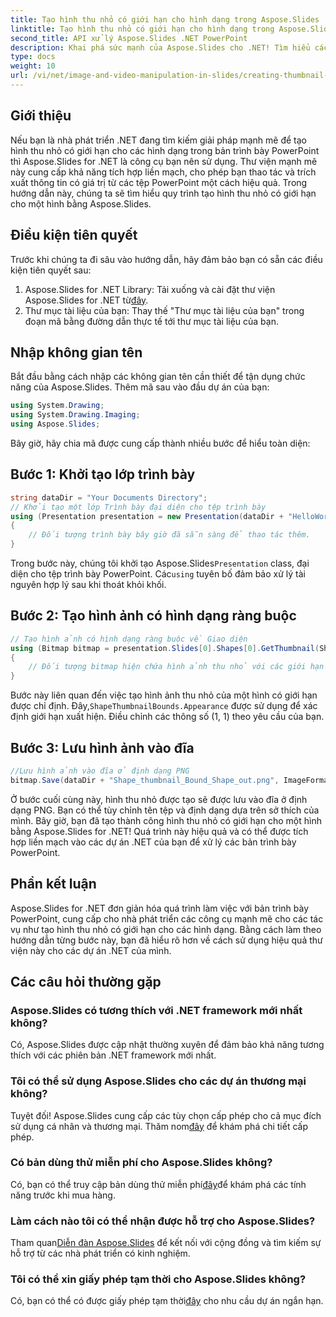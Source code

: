 ```yaml
---
title: Tạo hình thu nhỏ có giới hạn cho hình dạng trong Aspose.Slides
linktitle: Tạo hình thu nhỏ có giới hạn cho hình dạng trong Aspose.Slides
second_title: API xử lý Aspose.Slides .NET PowerPoint
description: Khai phá sức mạnh của Aspose.Slides cho .NET! Tìm hiểu cách tạo hình thu nhỏ hình dạng một cách dễ dàng bằng cách sử dụng hướng dẫn từng bước của chúng tôi.
type: docs
weight: 10
url: /vi/net/image-and-video-manipulation-in-slides/creating-thumbnail-bounds-shape/
---
```

## Giới thiệu
Nếu bạn là nhà phát triển .NET đang tìm kiếm giải pháp mạnh mẽ để tạo hình thu nhỏ có giới hạn cho các hình dạng trong bản trình bày PowerPoint thì Aspose.Slides for .NET là công cụ bạn nên sử dụng. Thư viện mạnh mẽ này cung cấp khả năng tích hợp liền mạch, cho phép bạn thao tác và trích xuất thông tin có giá trị từ các tệp PowerPoint một cách hiệu quả. Trong hướng dẫn này, chúng ta sẽ tìm hiểu quy trình tạo hình thu nhỏ có giới hạn cho một hình bằng Aspose.Slides.
## Điều kiện tiên quyết
Trước khi chúng ta đi sâu vào hướng dẫn, hãy đảm bảo bạn có sẵn các điều kiện tiên quyết sau:
1.  Aspose.Slides for .NET Library: Tải xuống và cài đặt thư viện Aspose.Slides for .NET từ[đây](https://releases.aspose.com/slides/net/).
2. Thư mục tài liệu của bạn: Thay thế "Thư mục tài liệu của bạn" trong đoạn mã bằng đường dẫn thực tế tới thư mục tài liệu của bạn.
## Nhập không gian tên
Bắt đầu bằng cách nhập các không gian tên cần thiết để tận dụng chức năng của Aspose.Slides. Thêm mã sau vào đầu dự án của bạn:
```csharp
using System.Drawing;
using System.Drawing.Imaging;
using Aspose.Slides;
```
Bây giờ, hãy chia mã được cung cấp thành nhiều bước để hiểu toàn diện:
## Bước 1: Khởi tạo lớp trình bày
```csharp
string dataDir = "Your Documents Directory";
// Khởi tạo một lớp Trình bày đại diện cho tệp trình bày
using (Presentation presentation = new Presentation(dataDir + "HelloWorld.pptx"))
{
    // Đối tượng trình bày bây giờ đã sẵn sàng để thao tác thêm.
}
```
 Trong bước này, chúng tôi khởi tạo Aspose.Slides`Presentation` class, đại diện cho tệp trình bày PowerPoint. Các`using` tuyên bố đảm bảo xử lý tài nguyên hợp lý sau khi thoát khỏi khối.
## Bước 2: Tạo hình ảnh có hình dạng ràng buộc
```csharp
// Tạo hình ảnh có hình dạng ràng buộc về Giao diện
using (Bitmap bitmap = presentation.Slides[0].Shapes[0].GetThumbnail(ShapeThumbnailBounds.Appearance, 1, 1))
{
    // Đối tượng bitmap hiện chứa hình ảnh thu nhỏ với các giới hạn được chỉ định.
}
```
 Bước này liên quan đến việc tạo hình ảnh thu nhỏ của một hình có giới hạn được chỉ định. Đây,`ShapeThumbnailBounds.Appearance` được sử dụng để xác định giới hạn xuất hiện. Điều chỉnh các thông số (1, 1) theo yêu cầu của bạn.
## Bước 3: Lưu hình ảnh vào đĩa
```csharp
//Lưu hình ảnh vào đĩa ở định dạng PNG
bitmap.Save(dataDir + "Shape_thumbnail_Bound_Shape_out.png", ImageFormat.Png);
```
Ở bước cuối cùng này, hình thu nhỏ được tạo sẽ được lưu vào đĩa ở định dạng PNG. Bạn có thể tùy chỉnh tên tệp và định dạng dựa trên sở thích của mình.
Bây giờ, bạn đã tạo thành công hình thu nhỏ có giới hạn cho một hình bằng Aspose.Slides for .NET! Quá trình này hiệu quả và có thể được tích hợp liền mạch vào các dự án .NET của bạn để xử lý các bản trình bày PowerPoint.
## Phần kết luận
Aspose.Slides for .NET đơn giản hóa quá trình làm việc với bản trình bày PowerPoint, cung cấp cho nhà phát triển các công cụ mạnh mẽ cho các tác vụ như tạo hình thu nhỏ có giới hạn cho các hình dạng. Bằng cách làm theo hướng dẫn từng bước này, bạn đã hiểu rõ hơn về cách sử dụng hiệu quả thư viện này cho các dự án .NET của mình.
## Các câu hỏi thường gặp
### Aspose.Slides có tương thích với .NET framework mới nhất không?
Có, Aspose.Slides được cập nhật thường xuyên để đảm bảo khả năng tương thích với các phiên bản .NET framework mới nhất.
### Tôi có thể sử dụng Aspose.Slides cho các dự án thương mại không?
 Tuyệt đối! Aspose.Slides cung cấp các tùy chọn cấp phép cho cả mục đích sử dụng cá nhân và thương mại. Thăm nom[đây](https://purchase.aspose.com/buy) để khám phá chi tiết cấp phép.
### Có bản dùng thử miễn phí cho Aspose.Slides không?
 Có, bạn có thể truy cập bản dùng thử miễn phí[đây](https://releases.aspose.com/)để khám phá các tính năng trước khi mua hàng.
### Làm cách nào tôi có thể nhận được hỗ trợ cho Aspose.Slides?
 Tham quan[Diễn đàn Aspose.Slides](https://forum.aspose.com/c/slides/11) để kết nối với cộng đồng và tìm kiếm sự hỗ trợ từ các nhà phát triển có kinh nghiệm.
### Tôi có thể xin giấy phép tạm thời cho Aspose.Slides không?
 Có, bạn có thể có được giấy phép tạm thời[đây](https://purchase.aspose.com/temporary-license/) cho nhu cầu dự án ngắn hạn.